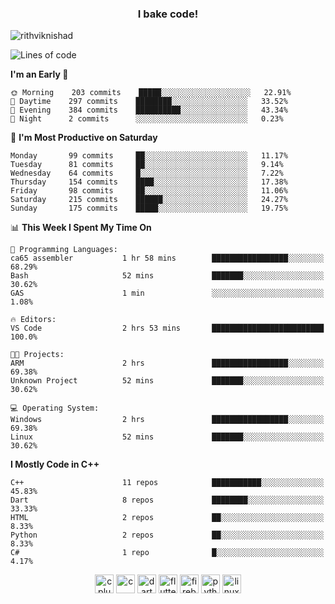 <h3 align="center">I bake code!</h3>

<p align="left"> <img src="https://komarev.com/ghpvc/?username=rithviknishad" alt="rithviknishad" /> </p>

<!--START_SECTION:waka-->
![Lines of code](https://img.shields.io/badge/From%20Hello%20World%20I%27ve%20Written-694696%20lines%20of%20code-blue)

**I'm an Early 🐤** 

```text
🌞 Morning    203 commits    █████░░░░░░░░░░░░░░░░░░░░   22.91% 
🌆 Daytime    297 commits    ████████░░░░░░░░░░░░░░░░░   33.52% 
🌃 Evening    384 commits    ██████████░░░░░░░░░░░░░░░   43.34% 
🌙 Night      2 commits      ░░░░░░░░░░░░░░░░░░░░░░░░░   0.23%

```
📅 **I'm Most Productive on Saturday** 

```text
Monday       99 commits     ██░░░░░░░░░░░░░░░░░░░░░░░   11.17% 
Tuesday      81 commits     ██░░░░░░░░░░░░░░░░░░░░░░░   9.14% 
Wednesday    64 commits     █░░░░░░░░░░░░░░░░░░░░░░░░   7.22% 
Thursday     154 commits    ████░░░░░░░░░░░░░░░░░░░░░   17.38% 
Friday       98 commits     ██░░░░░░░░░░░░░░░░░░░░░░░   11.06% 
Saturday     215 commits    ██████░░░░░░░░░░░░░░░░░░░   24.27% 
Sunday       175 commits    █████░░░░░░░░░░░░░░░░░░░░   19.75%

```


📊 **This Week I Spent My Time On** 

```text
💬 Programming Languages: 
ca65 assembler           1 hr 58 mins        █████████████████░░░░░░░░   68.29% 
Bash                     52 mins             ███████░░░░░░░░░░░░░░░░░░   30.62% 
GAS                      1 min               ░░░░░░░░░░░░░░░░░░░░░░░░░   1.08%

🔥 Editors: 
VS Code                  2 hrs 53 mins       █████████████████████████   100.0%

🐱‍💻 Projects: 
ARM                      2 hrs               █████████████████░░░░░░░░   69.38% 
Unknown Project          52 mins             ███████░░░░░░░░░░░░░░░░░░   30.62%

💻 Operating System: 
Windows                  2 hrs               █████████████████░░░░░░░░   69.38% 
Linux                    52 mins             ███████░░░░░░░░░░░░░░░░░░   30.62%

```

**I Mostly Code in C++** 

```text
C++                      11 repos            ███████████░░░░░░░░░░░░░░   45.83% 
Dart                     8 repos             ████████░░░░░░░░░░░░░░░░░   33.33% 
HTML                     2 repos             ██░░░░░░░░░░░░░░░░░░░░░░░   8.33% 
Python                   2 repos             ██░░░░░░░░░░░░░░░░░░░░░░░   8.33% 
C#                       1 repo              █░░░░░░░░░░░░░░░░░░░░░░░░   4.17%

```



<!--END_SECTION:waka-->

<p align="center">
  <img src="https://devicons.github.io/devicon/devicon.git/icons/cplusplus/cplusplus-original.svg" alt="cplusplus" width="30" height="30"/>
  <img src="https://devicons.github.io/devicon/devicon.git/icons/c/c-original.svg" alt="c" width="30" height="30"/>
  <img src="https://www.vectorlogo.zone/logos/dartlang/dartlang-icon.svg" alt="dart" width="30" height="30"/>
  <img src="https://www.vectorlogo.zone/logos/flutterio/flutterio-icon.svg" alt="flutter" width="30" height="30"/> 
  <img src="https://www.vectorlogo.zone/logos/firebase/firebase-icon.svg" alt="firebase" width="30" height="30"/> 
  <img src="https://devicons.github.io/devicon/devicon.git/icons/python/python-original.svg" alt="python" width="30" height="30"/> 
  <img src="https://devicons.github.io/devicon/devicon.git/icons/linux/linux-original.svg" alt="linux" width="30" height="30"/> 
</p>

